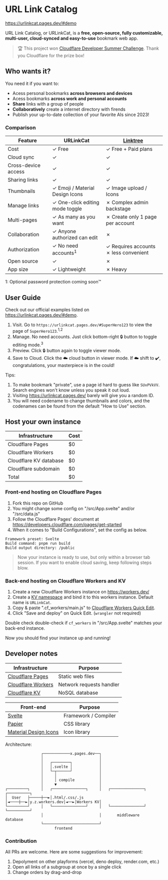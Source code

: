 # URL Link Catalog

https://urlinkcat.pages.dev/#demo

URL Link Catalog, or URLinkCat, is a **free, open-source, fully customizable, multi-user, cloud-synced and easy-to-use** bookmark web app.

> 🏆 This project won [Cloudflare Developer Summer Challenge](https://challenge.developers.cloudflare.com/). Thank you Cloudflare for the prize box!

## Who wants it?

You need it if you want to:
- Acess personal bookmarks **across browsers and devices**
- Acess bookmarks **across work and personal accounts**
- **Share** links with a group of people
- **Collaboratively** create a internet directory with firends
- Publish your up-to-date collection of your favorite AIs since 2023!

### Comparison 

| Feature | URLinkCat | [Linktree](https://linktr.ee) |
|-|-|-|  
| Cost | ✓ Free | ✓ Free + Paid plans |
| Cloud sync | ✓ | ✓ |
| Cross-device access | ✓ | ✓ | 
| Sharing links | ✓ | ✓ |
| Thumbnails | ✓ Emoji / Material Design Icons | ✓ Image upload / Icons  |  
| Manage links | ✓ One-click editing mode toggle | ✗ Complex admin backstage |  
| Multi-pages | ✓ As many as you want | ✗ Create only 1 page per account |  
| Collaboration | ✓ Anyone authorized can edit  | ✗ |
| Authorization | ✓ No need accounts<sup>1</sup> | ✓ Requires accounts ✗ less convenient|
| Open source | ✓ | ✗ | 
| App size | ✓ Lightweight | ✗ Heavy | 

1: Optional password protection coming soon™

## User Guide

Check out our official examples listed on <https://urlinkcat.pages.dev/#demo>. 

1. Visit. Go to `https://urlinkcat.pages.dev/#SuperHero123` to view the page of `SuperHero123`.<sup>1,2</sup>
2. Manage. No need accounts. Just click bottom-right 🔒 button to toggle editing mode.<sup>3</sup>
3. Preview. Click 🔒 button again to toggle viewer mode.
4. Save to Cloud. Click the ☁️ cloud button in viewer mode. If ☁️ shift to ✔️, congratulations, your masterpiece is in the could!

Tips:
1. To make bookmark "private", use a page id hard to guess like `SUxPVkVV`. Search engines won't know unless you speak it out loud.  
2. Visiting https://urlinkcat.pages.dev/ barely will give you a random ID.
3. You will need codename to change thumbnails and colors, and the codenames can be found from the default "How to Use" section.

## Host your own instance

| Infrastructure | Cost |
|-|-|  
| Cloudflare Pages | $0 |
| Cloudflare Workers | $0 |
| Cloudflare KV database | $0 |
| Cloudflare subdomain | $0 |
| Total | $0 |

### Front-end hosting on Cloudflare Pages

1. Fork this repo on GitHub
2. You might change some config on "/src/App.svelte" and/or "/src/data.js"
3. Follow the Cloudflare Pages' document at https://developers.cloudflare.com/pages/get-started
4. When it comes to "Build Configurations", set the config as below.

```
Framework preset: Svelte
Build command: pnpm run build
Build output directory: /public
```

> Now your instance is ready to use, but only within a browser tab session. If you want to enable cloud saving, keep following steps blow.

### Back-end hosting on Cloudflare Workers and KV

1. Create a new Cloudflare Workers instance on https://workers.dev/
2. Create a [KV namespace](https://developers.cloudflare.com/workers/learning/how-kv-works) and bind it to this workers instance. Default name is `URLinkCat`.
3. Copy & paste ".cf_workers/main.js" to [Cloudflare Workers Quick Edit](https://blog.cloudflare.com/improved-quick-edit/).
4. Click "Save and deploy" on Quick Edit. (`wrangler` not required)

Double check double-check if `cf_workers` in "/src/App.svelte" matches your back-end instance.

Now you should find your instance up and running!

## Developer notes

| Infrastructure | Purpose |
|-|-|  
| [Cloudflare Pages](https://pages.dev/) | Static web files |
| [Cloudflare Workers](https://workers.dev/) |  Network requests handler |
| [Cloudflare KV](https://developers.cloudflare.com/kv/) | NoSQL database |

| Front-end | Purpose |
|-|-|  
| [Svelte](https://svelte.dev) | Framework / Compiler |
| [Papier](http://gugel.io/papier/) | CSS library |
| [Material Design Icons](https://fonts.google.com/icons) | Icon library |

Architecture:

```
                ┌────────────x.pages.dev──┐
                │                         │
                │   ┌────────┐            │
                │   │.svelte │            │
                │   └─┬──────┘            │
                │     │                   │
                │     │ compile           │
                │     ▼                   │
┌─────────┐     │   ┌───────────────┐     │   ┌───────────────┐    ┌──────────┐
│  User   ├─────┼──►│.html/.css/.js │◄────┼──►│y.z.workers.dev│◄──►│Workers KV│
└─────────┘     │   └───────────────┘     │   └───────────────┘    └──────────┘
                │                         │       middleware         database
                └─────────────────────────┘
                      frontend
```

### Contribution

All PRs are welcome. Here are some suggestions for improvement:

1. Depolyment on other playforms (vercel, deno deploy, render.com, etc.)
2. Open all links of a subgroup at once by a single click
3. Change orders by drag-and-drop
